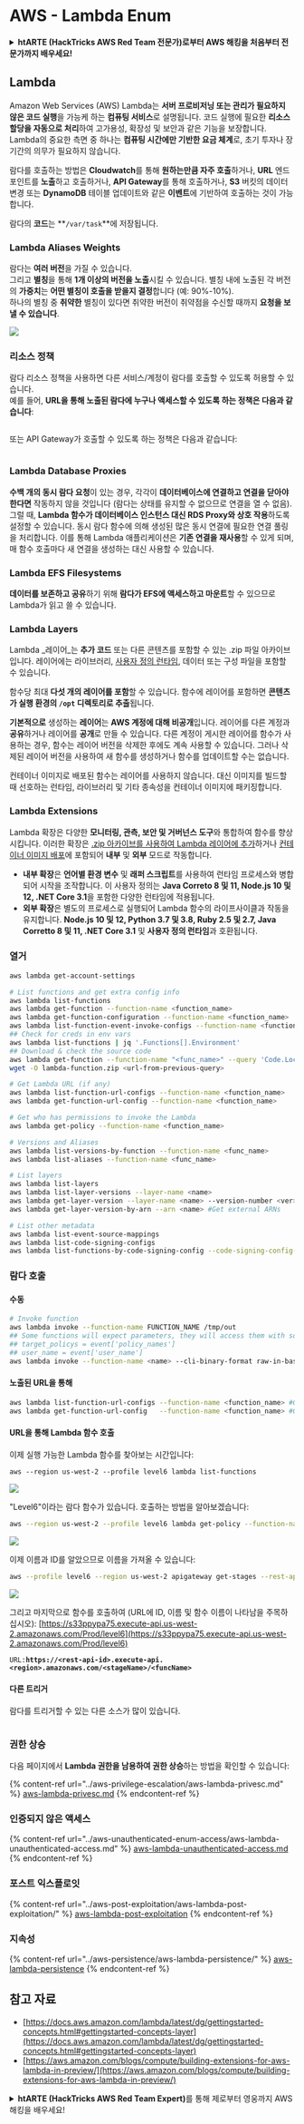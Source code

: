 # AWS - Lambda Enum

<details>

<summary><strong>htARTE (HackTricks AWS Red Team 전문가)로부터 AWS 해킹을 처음부터 전문가까지 배우세요!</strong></summary>

HackTricks를 지원하는 다른 방법:

- **회사가 HackTricks에 광고되길 원하거나 HackTricks를 PDF로 다운로드하고 싶다면** [**구독 요금제**](https://github.com/sponsors/carlospolop)를 확인하세요!
- [**공식 PEASS & HackTricks 스왜그**](https://peass.creator-spring.com)를 구매하세요
- [**The PEASS Family**](https://opensea.io/collection/the-peass-family)를 발견하세요, 당사의 독점 [**NFTs**](https://opensea.io/collection/the-peass-family) 컬렉션
- 💬 [**Discord 그룹**](https://discord.gg/hRep4RUj7f) 또는 [**텔레그램 그룹**](https://t.me/peass)에 **가입**하거나 **트위터** 🐦 [**@hacktricks\_live**](https://twitter.com/hacktricks\_live)를 **팔로우**하세요.
- **해킹 요령을 공유하려면** [**HackTricks**](https://github.com/carlospolop/hacktricks) 및 [**HackTricks Cloud**](https://github.com/carlospolop/hacktricks-cloud) github 저장소로 PR을 제출하세요.

</details>

## Lambda

Amazon Web Services (AWS) Lambda는 **서버 프로비저닝 또는 관리가 필요하지 않은 코드 실행**을 가능케 하는 **컴퓨팅 서비스**로 설명됩니다. 코드 실행에 필요한 **리소스 할당을 자동으로 처리**하여 고가용성, 확장성 및 보안과 같은 기능을 보장합니다. Lambda의 중요한 측면 중 하나는 **컴퓨팅 시간에만 기반한 요금 체계**로, 초기 투자나 장기간의 의무가 필요하지 않습니다.

람다를 호출하는 방법은 **Cloudwatch**를 통해 **원하는만큼 자주 호출**하거나, **URL** 엔드포인트를 **노출**하고 호출하거나, **API Gateway**를 통해 호출하거나, **S3** 버킷의 데이터 변경 또는 **DynamoDB** 테이블 업데이트와 같은 **이벤트**에 기반하여 호출하는 것이 가능합니다.

람다의 **코드**는 **`/var/task`**에 저장됩니다.

### Lambda Aliases Weights

람다는 **여러 버전**을 가질 수 있습니다.\
그리고 **별칭**을 통해 **1개 이상의 버전을 노출**시킬 수 있습니다. 별칭 내에 노출된 각 버전의 **가중치**는 **어떤 별칭이 호출을 받을지 결정**합니다 (예: 90%-10%).\
하나의 별칭 중 **취약한** 별칭이 있다면 취약한 버전이 취약점을 수신할 때까지 **요청을 보낼 수 있습니다**.

![](<../../../.gitbook/assets/image (223).png>)

### 리소스 정책

람다 리소스 정책을 사용하면 다른 서비스/계정이 람다를 호출할 수 있도록 허용할 수 있습니다.\
예를 들어, **URL을 통해 노출된 람다에 누구나 액세스할 수 있도록 하는 정책은 다음과 같습니다**:

<figure><img src="https://lh4.googleusercontent.com/4PNFKBdzr3nMrPqeKkTslgwWDKxkXMdQ1SNdv7NPHykj3GX8wODrQyXOFbjk4fxHfZ8pDm5ijWgk2Vq2EGXiPRT3TQfZf1fHycvdEKBuDxJDYos1CJeMHXSeg86ZB-Ol7CNtten6xkVFQj6AhDUEWNQJrQ=s2048" alt=""><figcaption></figcaption></figure>

또는 API Gateway가 호출할 수 있도록 하는 정책은 다음과 같습니다:

<figure><img src="https://lh3.googleusercontent.com/Su0JlR0wBqb-99Z4N_2-_kMlX0Xzx2n_GpZuOPW5IeXR3FYbm8OHFDM3Ora1BpXiSjHpDVUlq4yEyXwaI3nBuze6DJ-wRf2ATsCuWbq0wuBCd34E9uIpqwheE6Cc_PopviI_93O_j2ZKXc1-AJtsBoLVUw=s2048" alt=""><figcaption></figcaption></figure>

### Lambda Database Proxies

**수백 개의 동시 람다 요청**이 있는 경우, 각각이 **데이터베이스에 연결하고 연결을 닫아야 한다면** 작동하지 않을 것입니다 (람다는 상태를 유지할 수 없으므로 연결을 열 수 없음).\
그럴 때, **Lambda 함수가 데이터베이스 인스턴스 대신 RDS Proxy와 상호 작용**하도록 설정할 수 있습니다. 동시 람다 함수에 의해 생성된 많은 동시 연결에 필요한 연결 풀링을 처리합니다. 이를 통해 Lambda 애플리케이션은 **기존 연결을 재사용**할 수 있게 되며, 매 함수 호출마다 새 연결을 생성하는 대신 사용할 수 있습니다.

### Lambda EFS Filesystems

**데이터를 보존하고 공유**하기 위해 **람다가 EFS에 액세스하고 마운트**할 수 있으므로 Lambda가 읽고 쓸 수 있습니다.

### Lambda Layers

Lambda _레이어_는 **추가 코드** 또는 다른 콘텐츠를 포함할 수 있는 .zip 파일 아카이브입니다. 레이어에는 라이브러리, [사용자 정의 런타임](https://docs.aws.amazon.com/lambda/latest/dg/runtimes-custom.html), 데이터 또는 구성 파일을 포함할 수 있습니다.

함수당 최대 **다섯 개의 레이어를 포함**할 수 있습니다. 함수에 레이어를 포함하면 **콘텐츠가 실행 환경의 `/opt` 디렉토리로 추출**됩니다.

**기본적으로** 생성하는 **레이어**는 **AWS 계정에 대해 비공개**입니다. 레이어를 다른 계정과 **공유**하거나 레이어를 **공개**로 만들 수 있습니다. 다른 계정이 게시한 레이어를 함수가 사용하는 경우, 함수는 레이어 버전을 삭제한 후에도 계속 사용할 수 있습니다. 그러나 삭제된 레이어 버전을 사용하여 새 함수를 생성하거나 함수를 업데이트할 수는 없습니다.

컨테이너 이미지로 배포된 함수는 레이어를 사용하지 않습니다. 대신 이미지를 빌드할 때 선호하는 런타임, 라이브러리 및 기타 종속성을 컨테이너 이미지에 패키징합니다.

### Lambda Extensions

Lambda 확장은 다양한 **모니터링, 관측, 보안 및 거버넌스 도구**와 통합하여 함수를 향상시킵니다. 이러한 확장은 [.zip 아카이브를 사용하여 Lambda 레이어에 추가](https://docs.aws.amazon.com/lambda/latest/dg/configuration-layers.html)하거나 [컨테이너 이미지 배포](https://aws.amazon.com/blogs/compute/working-with-lambda-layers-and-extensions-in-container-images/)에 포함되어 **내부** 및 **외부** 모드로 작동합니다.

- **내부 확장**은 **언어별 환경 변수** 및 **래퍼 스크립트**를 사용하여 런타임 프로세스와 병합되어 시작을 조작합니다. 이 사용자 정의는 **Java Correto 8 및 11, Node.js 10 및 12, .NET Core 3.1**을 포함한 다양한 런타임에 적용됩니다.
- **외부 확장**은 별도의 프로세스로 실행되어 Lambda 함수의 라이프사이클과 작동을 유지합니다. **Node.js 10 및 12, Python 3.7 및 3.8, Ruby 2.5 및 2.7, Java Corretto 8 및 11, .NET Core 3.1** 및 **사용자 정의 런타임**과 호환됩니다.
### 열거
```bash
aws lambda get-account-settings

# List functions and get extra config info
aws lambda list-functions
aws lambda get-function --function-name <function_name>
aws lambda get-function-configuration --function-name <function_name>
aws lambda list-function-event-invoke-configs --function-name <function_name>
## Check for creds in env vars
aws lambda list-functions | jq '.Functions[].Environment'
## Download & check the source code
aws lambda get-function --function-name "<func_name>" --query 'Code.Location'
wget -O lambda-function.zip <url-from-previous-query>

# Get Lambda URL (if any)
aws lambda list-function-url-configs --function-name <function_name>
aws lambda get-function-url-config --function-name <function_name>

# Get who has permissions to invoke the Lambda
aws lambda get-policy --function-name <function_name>

# Versions and Aliases
aws lambda list-versions-by-function --function-name <func_name>
aws lambda list-aliases --function-name <func_name>

# List layers
aws lambda list-layers
aws lambda list-layer-versions --layer-name <name>
aws lambda get-layer-version --layer-name <name> --version-number <ver>
aws lambda get-layer-version-by-arn --arn <name> #Get external ARNs

# List other metadata
aws lambda list-event-source-mappings
aws lambda list-code-signing-configs
aws lambda list-functions-by-code-signing-config --code-signing-config-arn <arn>
```
### 람다 호출

#### 수동
```bash
# Invoke function
aws lambda invoke --function-name FUNCTION_NAME /tmp/out
## Some functions will expect parameters, they will access them with something like:
## target_policys = event['policy_names']
## user_name = event['user_name']
aws lambda invoke --function-name <name> --cli-binary-format raw-in-base64-out --payload '{"policy_names": ["AdministratorAccess], "user_name": "sdf"}' out.txt
```
#### 노출된 URL을 통해
```bash
aws lambda list-function-url-configs --function-name <function_name> #Get lambda URL
aws lambda get-function-url-config   --function-name <function_name> #Get lambda URL
```
#### URL을 통해 Lambda 함수 호출

이제 실행 가능한 Lambda 함수를 찾아보는 시간입니다:
```
aws --region us-west-2 --profile level6 lambda list-functions
```
![](<../../../.gitbook/assets/image (262).png>)

"Level6"이라는 람다 함수가 있습니다. 호출하는 방법을 알아보겠습니다:
```bash
aws --region us-west-2 --profile level6 lambda get-policy --function-name Level6
```
![](<../../../.gitbook/assets/image (102).png>)

이제 이름과 ID를 알았으므로 이름을 가져올 수 있습니다:
```bash
aws --profile level6 --region us-west-2 apigateway get-stages --rest-api-id "s33ppypa75"
```
![](<../../../.gitbook/assets/image (237).png>)

그리고 마지막으로 함수를 호출하여 (URL에 ID, 이름 및 함수 이름이 나타남을 주목하십시오): [https://s33ppypa75.execute-api.us-west-2.amazonaws.com/Prod/level6](https://s33ppypa75.execute-api.us-west-2.amazonaws.com/Prod/level6)

`URL:`**`https://<rest-api-id>.execute-api.<region>.amazonaws.com/<stageName>/<funcName>`**

#### 다른 트리거

람다를 트리거할 수 있는 다른 소스가 많이 있습니다.

<figure><img src="../../../.gitbook/assets/image (167).png" alt=""><figcaption></figcaption></figure>

### 권한 상승

다음 페이지에서 **Lambda 권한을 남용하여 권한 상승**하는 방법을 확인할 수 있습니다:

{% content-ref url="../aws-privilege-escalation/aws-lambda-privesc.md" %}
[aws-lambda-privesc.md](../aws-privilege-escalation/aws-lambda-privesc.md)
{% endcontent-ref %}

### 인증되지 않은 액세스

{% content-ref url="../aws-unauthenticated-enum-access/aws-lambda-unauthenticated-access.md" %}
[aws-lambda-unauthenticated-access.md](../aws-unauthenticated-enum-access/aws-lambda-unauthenticated-access.md)
{% endcontent-ref %}

### 포스트 익스플로잇

{% content-ref url="../aws-post-exploitation/aws-lambda-post-exploitation/" %}
[aws-lambda-post-exploitation](../aws-post-exploitation/aws-lambda-post-exploitation/)
{% endcontent-ref %}

### 지속성

{% content-ref url="../aws-persistence/aws-lambda-persistence/" %}
[aws-lambda-persistence](../aws-persistence/aws-lambda-persistence/)
{% endcontent-ref %}

## 참고 자료

* [https://docs.aws.amazon.com/lambda/latest/dg/gettingstarted-concepts.html#gettingstarted-concepts-layer](https://docs.aws.amazon.com/lambda/latest/dg/gettingstarted-concepts.html#gettingstarted-concepts-layer)
* [https://aws.amazon.com/blogs/compute/building-extensions-for-aws-lambda-in-preview/](https://aws.amazon.com/blogs/compute/building-extensions-for-aws-lambda-in-preview/)

<details>

<summary><strong>htARTE (HackTricks AWS Red Team Expert)</strong>를 통해 제로부터 영웅까지 AWS 해킹을 배우세요!</summary>

HackTricks를 지원하는 다른 방법:

* **회사를 HackTricks에서 광고하거나 PDF로 다운로드하려면** [**구독 요금제**](https://github.com/sponsors/carlospolop)를 확인하세요!
* [**공식 PEASS & HackTricks 스왹**](https://peass.creator-spring.com)을 구입하세요
* [**The PEASS Family**](https://opensea.io/collection/the-peass-family)를 발견하세요, 당사의 독점 [**NFTs**](https://opensea.io/collection/the-peass-family) 컬렉션
* 💬 [**디스코드 그룹**](https://discord.gg/hRep4RUj7f) 또는 [**텔레그램 그룹**](https://t.me/peass)에 **가입**하거나 **트위터** 🐦 [**@hacktricks\_live**](https://twitter.com/hacktricks\_live)를 **팔로우**하세요.
* **HackTricks** 및 **HackTricks Cloud** 깃허브 저장소에 PR을 제출하여 **해킹 트릭을 공유**하세요.

</details>
